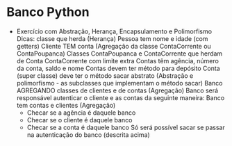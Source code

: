 # Banco Python
 - Exercício com Abstração, Herança, Encapsulamento e Polimorfismo
Dicas:
    classe que herda (Herança)
    Pessoa tem nome e idade (com getters)
    Cliente TEM conta (Agregação da classe ContaCorrente ou ContaPoupanca)
    Classes ContaPoupanca e ContaCorrente que herdam de Conta
    ContaCorrente com limite extra
    Contas têm agência, número da conta, saldo e nome
    Contas devem ter método para depósito
    Conta (super classe) deve ter o método sacar abstrato (Abstração e
    polimorfismo - as subclasses que implementam o método sacar)
    Banco AGREGANDO classes de clientes e de contas (Agregação)
    Banco será responsável autenticar o cliente e as contas da seguinte maneira:
    Banco tem contas e clientes (Agregação)
    * Checar se a agência é daquele banco
    * Checar se o cliente é daquele banco
    * Checar se a conta é daquele banco
Só será possível sacar se passar na autenticação do banco (descrita acima)
